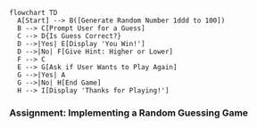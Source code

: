 ```mermaid
flowchart TD
  A[Start] --> B([Generate Random Number 1ddd to 100])
  B --> C[Prompt User for a Guess]
  C --> D{Is Guess Correct?}
  D -->|Yes| E[Display 'You Win!']
  D -->|No| F[Give Hint: Higher or Lower]
  F --> C
  E --> G[Ask if User Wants to Play Again]
  G -->|Yes| A
  G -->|No| H[End Game]
  H --> I[Display 'Thanks for Playing!']
```

### Assignment: Implementing a Random Guessing Game  
